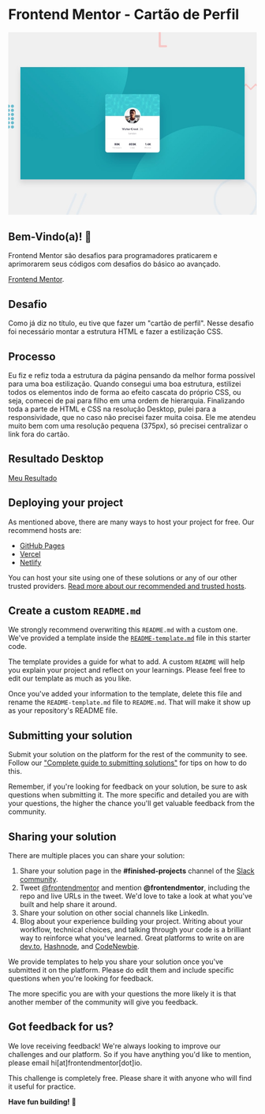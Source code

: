 # Frontend Mentor - Cartão de Perfil

![Design preview for the Profile card component coding challenge](./design/desktop-preview.jpg)

## Bem-Vindo(a)! 👋

Frontend Mentor são desafios para programadores praticarem e aprimorarem seus códigos com desafios do básico ao avançado.

[Frontend Mentor](https://www.frontendmentor.io).

## Desafio

Como já diz no título, eu tive que fazer um "cartão de perfil". Nesse desafio foi necessário montar a estrutura HTML e fazer a estilização CSS.

## Processo

Eu fiz e refiz toda a estrutura da página pensando da melhor forma possível para uma boa estilização. Quando consegui uma boa estrutura, estilizei todos os elementos indo de forma ao efeito cascata do próprio CSS, ou seja, comecei de pai para filho em uma ordem de hierarquia.
Finalizando toda a parte de HTML e CSS na resolução Desktop, pulei para a responsividade, que no caso não precisei fazer muita coisa. Ele me atendeu muito bem com uma resolução pequena (375px), só precisei centralizar o link fora do cartão.

## Resultado Desktop

[Meu Resultado](./design/resultado-desktop.png)

## Deploying your project

As mentioned above, there are many ways to host your project for free. Our recommend hosts are:

- [GitHub Pages](https://pages.github.com/)
- [Vercel](https://vercel.com/)
- [Netlify](https://www.netlify.com/)

You can host your site using one of these solutions or any of our other trusted providers. [Read more about our recommended and trusted hosts](https://medium.com/frontend-mentor/frontend-mentor-trusted-hosting-providers-bf000dfebe).

## Create a custom `README.md`

We strongly recommend overwriting this `README.md` with a custom one. We've provided a template inside the [`README-template.md`](./README-template.md) file in this starter code.

The template provides a guide for what to add. A custom `README` will help you explain your project and reflect on your learnings. Please feel free to edit our template as much as you like.

Once you've added your information to the template, delete this file and rename the `README-template.md` file to `README.md`. That will make it show up as your repository's README file.

## Submitting your solution

Submit your solution on the platform for the rest of the community to see. Follow our ["Complete guide to submitting solutions"](https://medium.com/frontend-mentor/a-complete-guide-to-submitting-solutions-on-frontend-mentor-ac6384162248) for tips on how to do this.

Remember, if you're looking for feedback on your solution, be sure to ask questions when submitting it. The more specific and detailed you are with your questions, the higher the chance you'll get valuable feedback from the community.

## Sharing your solution

There are multiple places you can share your solution:

1. Share your solution page in the **#finished-projects** channel of the [Slack community](https://www.frontendmentor.io/slack). 
2. Tweet [@frontendmentor](https://twitter.com/frontendmentor) and mention **@frontendmentor**, including the repo and live URLs in the tweet. We'd love to take a look at what you've built and help share it around.
3. Share your solution on other social channels like LinkedIn.
4. Blog about your experience building your project. Writing about your workflow, technical choices, and talking through your code is a brilliant way to reinforce what you've learned. Great platforms to write on are [dev.to](https://dev.to/), [Hashnode](https://hashnode.com/), and [CodeNewbie](https://community.codenewbie.org/).

We provide templates to help you share your solution once you've submitted it on the platform. Please do edit them and include specific questions when you're looking for feedback. 

The more specific you are with your questions the more likely it is that another member of the community will give you feedback.

## Got feedback for us?

We love receiving feedback! We're always looking to improve our challenges and our platform. So if you have anything you'd like to mention, please email hi[at]frontendmentor[dot]io.

This challenge is completely free. Please share it with anyone who will find it useful for practice.

**Have fun building!** 🚀
